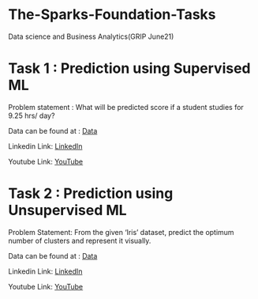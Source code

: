# The-Sparks-Foundation-Tasks
Data science and Business Analytics(GRIP June21)

# Task 1 : Prediction using Supervised ML

Problem statement : What will be predicted score if a student studies for 9.25 hrs/ day?

Data can be found at : [Data](http://bit.ly/w-data)

Linkedin Link: [LinkedIn](https://www.linkedin.com/posts/saloni-t-2386371b2_datascience-machinelearning-python-activity-6805824825727176704-zcXq)

Youtube Link: [YouTube](https://lnkd.in/d73HwC4)

# Task 2 : Prediction using Unsupervised ML

Problem Statement: From the given ‘Iris’ dataset, predict the optimum number of clusters
and represent it visually.

Data can be found at : [Data](https://bit.ly/3kXTdox)

Linkedin Link: [LinkedIn](https://www.linkedin.com/posts/saloni-t-2386371b2_task2-datascience-machinelearning-activity-6806145795050491904-9rQt)

Youtube Link: [YouTube](https://youtu.be/1yRir9LyQ_I)

